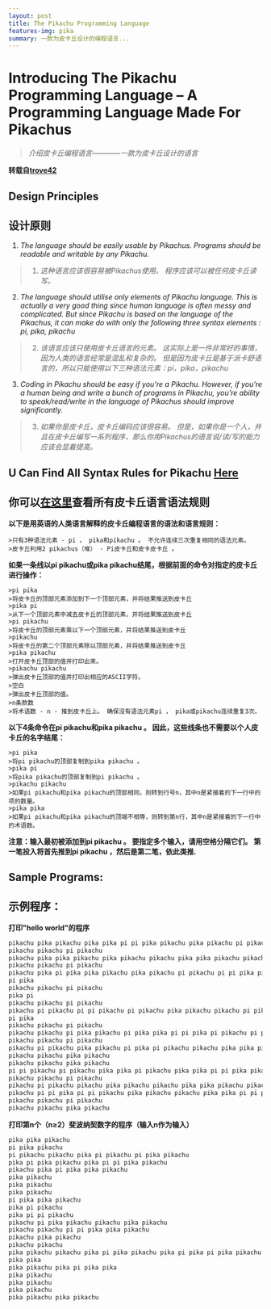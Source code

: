 ```yaml
---
layout: post
title: The Pikachu Programming Language
features-img: pika
summary: 一款为皮卡丘设计的编程语言...
---
```


# Introducing The Pikachu Programming Language – A Programming Language Made For Pikachus
 >*介绍皮卡丘编程语言————一款为皮卡丘设计的语言*
 
 
 **转载自[trove42](http://trove42.com/introducing-pikachu-programming-language/)**
 
 
 ## Design Principles
 ## 设计原则

 1. *The language should be easily usable by Pikachus. Programs should be readable and writable by any Pikachu.*
 
 >1. *这种语言应该很容易被Pikachus使用。 程序应该可以被任何皮卡丘读写。*
 
 2. *The language should utilise only elements of Pikachu language. This is actually a very good thing since human language is often messy and complicated. But since Pikachu is based on the language of the Pikachus, it can make do with only the following three syntax elements : pi, pika, pikachu*
 
 >2. *该语言应该只使用皮卡丘语言的元素。 这实际上是一件非常好的事情，因为人类的语言经常是混乱和复杂的。 但是因为皮卡丘是基于派卡舒语言的，所以只能使用以下三种语法元素：pi，pika，pikachu*
 
 3. *Coding in Pikachu should be easy if you’re a Pikachu. However, if you’re a human being and write a bunch of programs in Pikachu, you’re ability to speak/read/write in the language of Pikachus should improve significantly.*

 >3. *如果你是皮卡丘，皮卡丘编码应该很容易。 但是，如果你是一个人，并且在皮卡丘编写一系列程序，那么你用Pikachus的语言说/读/写的能力应该会显着提高。*
 
 ## U Can Find All Syntax Rules for Pikachu [Here](http://trove42.com/pikachu-syntax-rules/)
 ## 你可以[在这里](http://trove42.com/pikachu-syntax-rules/)查看所有皮卡丘语言语法规则
 
 **以下是用英语的人类语言解释的皮卡丘编程语言的语法和语言规则：**

    >只有3种语法元素 - pi ， pika和pikachu 。 不允许连续三次重复相同的语法元素。
    >皮卡丘利用2 pikachus（堆） - Pi皮卡丘和皮卡皮卡丘 。 

 **如果一条线以pi pikachu或pika pikachu结尾，根据前面的命令对指定的皮卡丘进行操作：**

    >pi pika
    >将皮卡丘的顶部元素添加到下一个顶部元素，并将结果推送到皮卡丘
    >pika pi
    >从下一个顶部元素中减去皮卡丘的顶部元素，并将结果推送到皮卡丘
    >pi pikachu
    >将皮卡丘的顶部元素乘以下一个顶部元素，并将结果推送到皮卡丘
    >pikachu
    >将皮卡丘的第二个顶部元素除以顶部元素，并将结果推送到皮卡丘
    >pika pikachu
    >打开皮卡丘顶部的值并打印出来。
    >pikachu pikachu
    >弹出皮卡丘顶部的值并打印出相应的ASCII字符。
    >空白
    >弹出皮卡丘顶部的值。
    >n条款数
    >将术语数 - n - 推到皮卡丘上。 确保没有语法元素pi ， pika或pikachu连续重复3次。 

**以下4条命令在pi pikachu和pika pikachu 。 因此，这些线条也不需要以个人皮卡丘的名字结尾：**

    >pi pika
    >将pi pikachu的顶部复制到pika pikachu 。
    >pika pi
    >将pika pikachu的顶部复制到pi pikachu 。
    >pikachu pikachu
    >如果pi pikachu和pika pikachu的顶部相同，则转到行号n，其中n是紧接着的下一行中的项的数量。
    >pika pika
    >如果pi pikachu和pika pikachu的顶端不相等，则转到第n行，其中n是紧接着的下一行中的术语数。 

**注意：输入最初被添加到pi pikachu 。 要指定多个输入，请用空格分隔它们。 第一笔投入将首先推到pi pikachu ，然后是第二笔，依此类推.**
 
 ## Sample Programs:
 ## 示例程序：
 
 **打印"hello world"的程序**
 ```swift
pikachu pika pikachu pika pika pi pi pika pikachu pika pikachu pi pikachu pi pikachu pi pika pi pikachu pikachu pi pi pika pika pikachu pika pikachu pikachu pi pika pi pika pika pi pikachu pikachu pi pikachu pi pika pikachu pi pikachu pika pikachu pi pikachu pikachu pi pikachu pika pika pikachu pi pikachu pi pi pikachu pikachu pika pikachu pi pika pi pi pika pika pikachu pikachu pi pi pikachu pi pikachu
pikachu pikachu pi pikachu
pikachu pika pika pikachu pika pikachu pikachu pika pika pikachu pikachu pi pi pikachu pika pikachu pika pika pi pika pikachu pikachu pi pika pika pikachu pi pika pi pika pi pikachu pi pikachu pika pika pi pi pika pi pika pika pikachu pikachu pika pikachu pikachu pika pi pikachu pika pi pikachu pi pika pika pi pikachu pika pi pika pikachu pi pi pikachu pika pika pi pika pi pikachu
pikachu pikachu pi pikachu
pikachu pika pi pika pika pikachu pika pikachu pi pikachu pi pi pika pi pikachu pika pi pi pika pikachu pi pikachu pi pi pikachu pikachu pika pikachu pikachu pika pi pikachu pi pika pikachu pi pikachu pika pika pikachu pika pi pi pikachu pikachu pika pika pikachu pi pika pikachu pikachu pi pika pikachu pikachu pika pi pi pikachu pikachu pi pikachu pi pikachu pi pikachu pi pika pikachu pi pikachu pika pikachu pi pika pi pikachu
pi pika
pikachu pikachu pi pikachu
pika pi
pikachu pikachu pi pikachu
pikachu pi pikachu pi pi pikachu pi pikachu pika pikachu pikachu pi pikachu pikachu pika pi pi pika pikachu pika pikachu pi pi pikachu pika pi pi pikachu pika pika pi pika pika pikachu pika pikachu pi pi pika pikachu pika pi pikachu pikachu pi pikachu pika pikachu pikachu pika pi pi pikachu pikachu pi pika pikachu pi pikachu pika pikachu pikachu pika pi pikachu pikachu pika pikachu pi pikachu pika pika pi pikachu pi pika pi pikachu pikachu pi pikachu
pi pika
pikachu pikachu pi pikachu
pikachu pikachu pi pika pikachu pi pika pika pi pi pika pi pikachu pi pika pi pika pi pika pikachu pika pi pi pikachu pi pikachu pi pika pi pika pika pikachu pi pikachu
pikachu pikachu pi pikachu
pikachu pi pikachu pika pikachu pi pika pi pikachu pikachu pika pika pi pi pikachu pi pika pi pikachu pi pika pikachu pi pika pi pi pikachu pikachu pika pika pikachu pikachu pi pi pikachu pi pikachu pi pikachu pi pi pikachu pikachu pi pikachu pi pikachu pi pika pika pikachu pikachu pika pi pika pikachu pi pikachu pi pi pika pikachu pika pi pikachu pi pika pi pi pikachu pikachu pika pika pikachu pika pika pikachu pi pika pi pika pikachu pi pika pikachu pika pi pika pikachu
pikachu pikachu pika pikachu
pikachu pikachu pika pikachu
pi pi pikachu pi pikachu pika pika pi pikachu pika pika pi pi pika pika pikachu pi pi pikachu pi pika pi pika pikachu pi pikachu pi pikachu pikachu pi pi pika pika pi pika pika pi pika pikachu pikachu pi pikachu pika pi pi pika pi pi pikachu pikachu pika pi pi pika pika pi pika pikachu pi pikachu pi pi pika pi pika pika pikachu pika pi pika pikachu pi pikachu pikachu pi pi pika pi pika pika pikachu pikachu pi pikachu
pikachu pikachu pi pikachu
pikachu pi pikachu pikachu pika pikachu pikachu pika pika pikachu pikachu pika pikachu pi pika pikachu pika pika pi pikachu pi pi pika pi pi pikachu pika pika pikachu pikachu pika pikachu pikachu pi pika pi pi pikachu pikachu pika pi pi pikachu pikachu pika pikachu pika pi pikachu pi pika pi pika pikachu pika pi pikachu pi pikachu pikachu pi pika pikachu pi pikachu pikachu pi pika pi pikachu pikachu pi pikachu pika pika pi pi pikachu
pikachu pi pi pika pi pi pikachu pika pikachu pikachu pika pika pi pi pika pikachu pi pikachu pi pi pika pi pika pi pi pika pikachu pi pika pi pikachu pika pikachu pika pi pi pika pi pi pikachu pi pikachu pikachu pika pi pikachu pi pi pika pi pikachu pi pi pika pi pi pikachu pika pikachu pika pikachu pika pi pikachu pikachu pi pi pika pika pikachu
pikachu pikachu pi pikachu
pikachu pikachu pika pikachu
 ```
 **打印第n个（n≥2）斐波纳契数字的程序（输入n作为输入）**
 ```swift
 pika pika pikachu
pi pika pikachu
pi pikachu pikachu pika pi pikachu pi pika pikachu
pika pi pika pikachu pika pi pi pika pikachu
pikachu pika pi pika pika pikachu
pika pikachu
pika pikachu
pika pikachu
pi pika pika pikachu
pika pi pikachu
pika pi pi pikachu
pikachu pi pika pikachu pikachu pika pikachu
pikachu pikachu pi pi pika pika pikachu
pikachu pika pikachu
pikachu pikachu
pika pikachu pikachu pika pi pika pikachu pika pi pika pi pika pikachu pika pi pikachu pikachu pika pi
pika pika
pika pikachu pika pi pika pika
pika pikachu
pika pikachu
pika pikachu
pika pikachu pika pikachu
 ```
 
